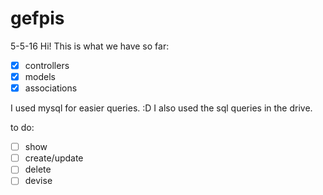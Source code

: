 # gefpis

5-5-16
Hi! This is what we have so far:
- [x] controllers
- [x] models
- [x] associations

I used mysql for easier queries. :D
I also used the sql queries in the drive.

to do:
- [ ] show
- [ ] create/update
- [ ] delete
- [ ] devise